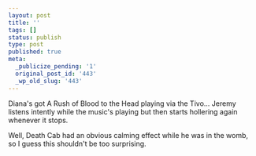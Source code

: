 ```yaml
---
layout: post
title: ''
tags: []
status: publish
type: post
published: true
meta:
  _publicize_pending: '1'
  original_post_id: '443'
  _wp_old_slug: '443'
---
```

Diana's got A Rush of Blood to the Head playing via the Tivo...  Jeremy listens intently while the music's playing but then starts hollering again whenever it stops.

Well, Death Cab had an obvious calming effect while he was in the womb, so I guess this shouldn't be too surprising.
